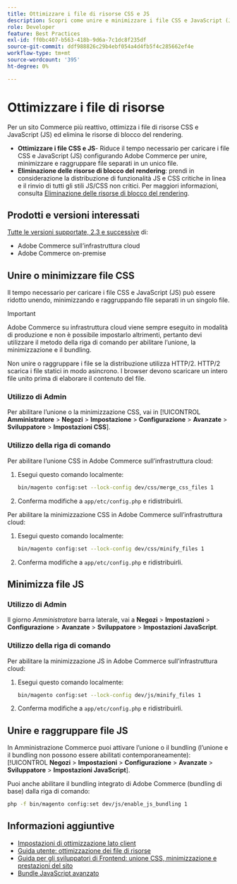 ```yaml
---
title: Ottimizzare i file di risorse CSS e JS
description: Scopri come unire e minimizzare i file CSS e JavaScript (JS) per i progetti Adobe Commerce dall’amministratore o dalla riga di comando.
role: Developer
feature: Best Practices
exl-id: ff0bc407-b563-418b-9d6a-7c1dc8f235df
source-git-commit: ddf988826c29b4ebf054a4d4fb5f4c285662ef4e
workflow-type: tm+mt
source-wordcount: '395'
ht-degree: 0%

---
```


# Ottimizzare i file di risorse

Per un sito Commerce più reattivo, ottimizza i file di risorse CSS e JavaScript (JS) ed elimina le risorse di blocco del rendering.

- **Ottimizzare i file CSS e JS**- Riduce il tempo necessario per caricare i file CSS e JavaScript (JS) configurando Adobe Commerce per unire, minimizzare e raggruppare file separati in un unico file.
- **Eliminazione delle risorse di blocco del rendering**: prendi in considerazione la distribuzione di funzionalità JS e CSS critiche in linea e il rinvio di tutti gli stili JS/CSS non critici. Per maggiori informazioni, consulta [Eliminazione delle risorse di blocco del rendering](https://web.dev/render-blocking-resources/).

## Prodotti e versioni interessati

[Tutte le versioni supportate, 2.3 e successive](../../../release/versions.md) di:

- Adobe Commerce sull’infrastruttura cloud
- Adobe Commerce on-premise

## Unire o minimizzare file CSS

Il tempo necessario per caricare i file CSS e JavaScript (JS) può essere ridotto unendo, minimizzando e raggruppando file separati in un singolo file.

>[!IMPORTANT]
>
>Adobe Commerce su infrastruttura cloud viene sempre eseguito in modalità di produzione e non è possibile impostarlo altrimenti, pertanto devi utilizzare il metodo della riga di comando per abilitare l’unione, la minimizzazione e il bundling.

Non unire o raggruppare i file se la distribuzione utilizza HTTP/2. HTTP/2 scarica i file statici in modo asincrono. I browser devono scaricare un intero file unito prima di elaborare il contenuto del file.

### Utilizzo di Admin

Per abilitare l’unione o la minimizzazione CSS, vai in [!UICONTROL **Amministratore** > **Negozi** > **Impostazione** > **Configurazione** > **Avanzate** > **Sviluppatore** > **Impostazioni CSS**].

### Utilizzo della riga di comando

Per abilitare l’unione CSS in Adobe Commerce sull’infrastruttura cloud:

1. Esegui questo comando localmente:

   ```bash
   bin/magento config:set --lock-config dev/css/merge_css_files 1
   ```

1. Conferma modifiche a `app/etc/config.php` e ridistribuirli.

Per abilitare la minimizzazione CSS in Adobe Commerce sull’infrastruttura cloud:

1. Esegui questo comando localmente:

   ```bash
   bin/magento config:set --lock-config dev/css/minify_files 1
   ```

1. Conferma modifiche a `app/etc/config.php` e ridistribuirli.

## Minimizza file JS

### Utilizzo di Admin

Il giorno *Amministratore* barra laterale, vai a **Negozi** > **Impostazioni** > **Configurazione** > **Avanzate** > **Sviluppatore** > **Impostazioni JavaScript**.

### Utilizzo della riga di comando

Per abilitare la minimizzazione JS in Adobe Commerce sull’infrastruttura cloud:

1. Esegui questo comando localmente:

   ```bash
   bin/magento config:set --lock-config dev/js/minify_files 1
   ```

1. Conferma modifiche a `app/etc/config.php` e ridistribuirli.

## Unire e raggruppare file JS

In Amministrazione Commerce puoi attivare l’unione o il bundling (l’unione e il bundling non possono essere abilitati contemporaneamente): [!UICONTROL **Negozi** > **Impostazioni** > **Configurazione** > **Avanzate** > **Sviluppatore** > **Impostazioni JavaScript**].

Puoi anche abilitare il bundling integrato di Adobe Commerce (bundling di base) dalla riga di comando:

```bash
php -f bin/magento config:set dev/js/enable_js_bundling 1
```

## Informazioni aggiuntive

- [Impostazioni di ottimizzazione lato client](../../../performance/configuration.md#client-side-optimization-settings)
- [Guida utente: ottimizzazione dei file di risorse](https://docs.magento.com/user-guide/system/file-optimization.html)
- [Guida per gli sviluppatori di Frontend: unione CSS, minimizzazione e prestazioni del sito](https://developer.adobe.com/commerce/frontend-core/guide/css/#css-merging-minification-and-performance)
- [Bundle JavaScript avanzato](../../../performance/advanced-js-bundling.md)
